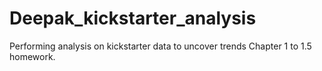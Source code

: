 # Deepak_kickstarter_analysis
Performing analysis on kickstarter data to uncover trends
Chapter 1 to 1.5 homework.

